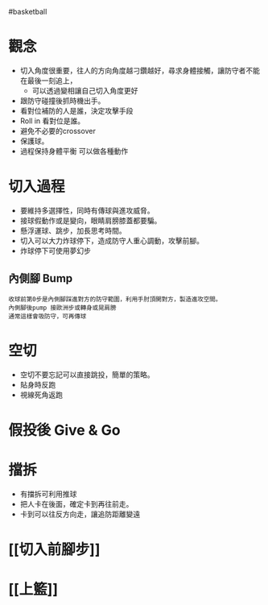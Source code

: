 #basketball 

# 觀念
- 切入角度很重要，往人的方向角度越刁鑽越好，尋求身體接觸，讓防守者不能在最後一刻追上，
	- 可以透過變相讓自己切入角度更好
- 跟防守碰撞後抓時機出手。
- 看對位補防的人是誰，決定攻擊手段
- Roll in 看對位是誰。
- 避免不必要的crossover
- 保護球。
- 過程保持身體平衡 可以做各種動作

# 切入過程
- 要維持多選擇性，同時有傳球與進攻威脅。
- 接球假動作或是變向，眼睛肩膀膝蓋都要騙。
- 懸浮運球、跳步，加長思考時間。
- 切入可以大力炸球停下，造成防守人重心調動，攻擊前腳。
-   炸球停下可使用夢幻步
## 內側腳 Bump
	收球前第0步是內側腳踩進對方的防守範圍，利用手肘頂開對方，製造進攻空間。
	內側腳後pump 接歐洲步或轉身或晃肩膀
	通常這樣會吸防守，可再傳球

# 空切
- 空切不要忘記可以直接跳投，簡單的策略。
- 貼身時反跑
- 視線死角返跑

# 假投後 Give & Go

# 擋拆
- 有擋拆可利用推球
- 把人卡在後面，確定卡到再往前走。
- 卡到可以往反方向走，讓追防距離變遠


# [[切入前腳步]]
# [[上籃]]




